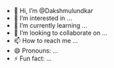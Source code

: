 - 👋 Hi, I’m @Dakshmulundkar
- 👀 I’m interested in ...
- 🌱 I’m currently learning ...
- 💞️ I’m looking to collaborate on ...
- 📫 How to reach me ...
- 😄 Pronouns: ...
- ⚡ Fun fact: ...

<!---
Dakshmulundkar/Dakshmulundkar is a ✨ special ✨ repository because its `README.md` (this file) appears on your GitHub profile.
You can click the Preview link to take a look at your changes.
--->
